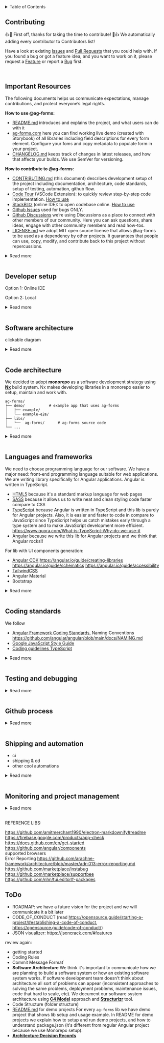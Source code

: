 <details>
	<summary>Table of Contents</summary></br>
	Please use automatically generated table of contents in the top left corner of the README. The table of contents is interactive and links to the selected section. </br></br>
	<img src="https://i0.wp.com/user-images.githubusercontent.com/7900087/113821370-df915480-9730-11eb-8aed-bdc50e2212d5.gif?ssl=1" alt="Italian Trulli">
</details>

## Contributing

:+1::tada: First off, thanks for taking the time to contribute! :tada::+1: We automatically adding every contributor to Contributors list!

Have a look at existing [Issues]() and [Pull Requests]() that you could help with. If you found a bug or got a feature idea, and you want to work on it, please request a [Feature]() or report a [Bug]() first.

</br>

## Important Resources

The following documents helps us communicate expectations, manage contributions, and protect everyone’s legal rights.

**How to use @ag-forms:**

- [README.md](README.md) introduces and explains the project, and what users can do with it
- [ag-forms.com](ag-forms.com) here you can find working live demo (created with Storybook) of all libraries including field descriptions for every form element. Configure your foms and copy metadata to populate form in your project.
- [CHANGELOG.md](CHANGELOG.md) keeps track of changes in latest releases, and how that affects your builds. We use SemVer for versioning.

**How to contribute to @ag-forms:**

- [CONTRIBUTING.md](CONTRIBUTING.md) (this document) describes development setup of the project including documentation, architecture, code standards, setup of testing, automation, github flow.
- [Code Tour](https://marketplace.visualstudio.com/items?itemName=vsls-contrib.codetour#recording-tours) (VSCode Extension): to quickly review step-by-step code implementation. [How to use]()
- [StackBlitz]() (online IDE): to open codebase online. [How to use]()
- [Github Issues]() used for bugs ONLY.
- [Github Discussions]() we’re using Discussions as a place to connect with other members of our community. Here you can ask questions, share ideas, engage with other community members and read how-tos.
- [LICENSE.md](LICENSE.md) we adopt MIT open source license that allows @ag-forms to be used as a dependency by other projects. It guarantees that people can use, copy, modify, and contribute back to this project without repercussions.

<details>
<summary>Read more</summary></br>

📦 **Packages:**

Storybook: `@nrwl/storybook` `@storybook/addon-essentials` `@storybook/angular` `@storybook/builder-webpack5` `@storybook/core-server` `@storybook/manager-webpack5` `@storybook/test-runner` `webpack`

🔌 **VSCode plugins:**

[Code Tour](https://github.com/microsoft/codetour)

📚 **References:**

Architecture:  
[C4 Model site](https://c4model.com/)  
[Simon Brown site (author of C4 Model)](https://simonbrown.je/)  
[Documenting architecture decisions](https://cognitect.com/blog/2011/11/15/documenting-architecture-decisions)  
[Architecture decision record](https://github.com/joelparkerhenderson/architecture-decision-record)  
[Architectural Decision Records](https://adr.github.io/)  
[arachne-framework/architecture/adr-001-use-adrs.md](https://github.com/arachne-framework/architecture/blob/master/adr-001-use-adrs.md)

Open source license:  
[Choose an open source license](https://license.md/)  
[Software Licenses](https://license.md/)  
[Choose an open source license](https://choosealicense.com/)  
[The Legal Side of Open Source](https://opensource.guide/legal/)

Releases:  
[SemVer](https://semver.org/)

Good docs examples:  
[Bazel](https://github.com/bazelbuild/bazel)  
[Atom](https://github.com/atom/atom/blob/master/CONTRIBUTING.md#styleguides)  
[Awesome READMEs](https://github.com/matiassingers/awesome-readme)

Other:  
[Starting an Open Source Project](https://opensource.guide/starting-a-project/)  
[Best Practices for Maintainers](https://opensource.guide/best-practices/)  
[Leadership and Governance](https://opensource.guide/leadership-and-governance/)  
[Building Welcoming Communities](https://opensource.guide/building-community/)  
[How to Build a CONTRIBUTING.md](https://mozillascience.github.io/working-open-workshop/contributing/)

Storybook:  
[Storybook](https://storybook.js.org/)  
[Video Tutorial: Storybook for React Apps](https://www.newline.co/courses/storybook-for-react-apps/theming-the-storybook-app)

https://blog.logrocket.com/next-level-component-showcasing-with-storybook-controls/  
 https://atanasstoyanov.medium.com/custom-documentation-pages-for-storybookjs-13eb9637d6ab  
 https://mistica-web.vercel.app/?path=/story/components-popover--default  
 https://www.apideck.design/?path=/story/card--with-icons  
 https://github.com/xavierlefevre/shared-react-components-example  
 https://github.com/lauthieb/awesome-storybook  
 builsing and testing https://github.com/angular/angular/blob/main/docs/DEVELOPER.md

</details>
</br>

## Developer setup

Option 1: Online IDE

Option 2: Local

<details>
<summary>Read more</summary></br>
codespaces
https://github.com/firstcontributions/first-contributions 
https://github.com/nayafia/contributing-template/blob/HEAD/CONTRIBUTING-template.md
</details>
</br>

## Software architecture

clickable diagram

<details>
<summary>Read more</summary></br>

https://github.com/angular/angular/blob/main/docs/DEVELOPER.md
https://github.com/sidneycadot/oeis#how-it-all-fits-together

</details>
</br>

## Code architecture

We decided to adopt **monorepo** as a software development strategy using **[Nx](https://nx.dev/)** build system. Nx makes developing libraries in a monorepo easier to setup, maintain and work with.

```treeview
ag-forms/
├── demo/			# example app that uses ag-forms
│   ├── example/
│   └── example-e2e/
├── libs/
│   └──  ag-forms/		# ag-forms source code
└── ...
```

<details>
<summary>Read more</summary></br>

📋 **Details:** `ag-forms` project involves developing several libraries and demo applications (examples of library usage). We needed to choose how to organize our code. The top-level choice is to organize as a "monorepo" or "polyrepo" or "hybrid":

- Monorepo means we put all pieces into one big repo
- Polyrepo means we put each piece in its own repo
- Hybrid means some mix of monorepo and polyrepo

**Pros**

1. Built in support
   Built in support for a lot of great libraries and frameworks that we use,like Angular, Jest and Cypress for testing, Prettier, etc.
2. Visualization
   Ability to easily and automatically build a dependency graph. Nx DevTools comes with a really fantastic tool that automatically plots out all of our applications and libraries in a bubble chart. We use this chart to see all those dependencies and identify unintended dependencies. The chart also marks lines and bubbles in red if the changes we made to code will affect those apps and libs. That makes it easy to figure out our changes impact on all code.
3. Affected commands
   Nx can detect what projects in the repo have been affected by a code change. This used by our CI to know what apps/libs need to be built and tested with a change. This saves devs and agents time on CI tasks and keeps our deployments as small and stable as possible.
4. Keeping all libs and apps in sync
   We can code new features and test them right away using demo projects, no need to switch between lib and demo app codes and sync them. In on PR we can duild new feature and demonstrate how to use it in demo project.
5. Unified Dependencies
   The entire repo runs on the same dependencies. This saves time when trying to debug and make version updates a breeze. Instead of updating multiple separate libs and apps to use the next version of Angular, we update everything with a couple of commands and know that everything is compatible. Nx offers a migration tool to help update entire repo, which utilizes ng update and other custom schematics to help make upgrading everything at once much more manageable. It ensures that your dependencies are all compatible and have been tested together. This saves a bunch of time when upgrading libraries because we don’t have to track down library incompatibilities.
6. Distributed Caching
   Distributed caching is an excellent feature unique to nx. The premise is that a piece of code is only built, linted, and tested once across organization. All it takes is a simple command in terminal, and then you start benefiting! Even without distributed caching, you will get local caching so that on your machine, code is only built, linted, and tested once by default. This is a huge time saver and productivity enhancer!
7. Code standards
   We can enforce the same code standard across all of our libs and apps, automatically alert developers and block PRs that don’t follow these standards. It makes life a lot easier.
8. Deployments
   We can also standardise deployments using Nx. We have one single pipeline for all of our apps, which means we have less overhead in maintaining that pipeline. When deploying, we check which applications have been affected by the code changes being made by utilising the command nx affected. This allows us to run the test suites for these applications. If all of these pass, we know we have a valid build and can have relative confidence that releasing code that alters several applications at once won’t result in any breaking changes.
9. Development Experience
   This also helps with onboarding.
10. Best practices
    A set of best practices to enforce on a development team and a great living documentation resources (official site and Nrwl Connect).
11. Documentation
    One set of ADRs can be written for all libs and projects, as well as code and PR guidelines and many more.
12. Seperate builds
    Unlike standard monorepos, Nx build monorepo letting us test and build libs and apps independently, which makes CI/CD process easy and we can deploy libs to package managers and apps to web servers.

**Cons**

1. Rules
   Nx introduces an additional set of rather strict opinions over already extensive Angular's one. The mental burden can be quite heavy, though bearable if you have a decent project documentation.
2. Nesting
   Ridiculously deep nesting can get developer confused and angry quite often. As each application and library has extensive configuration and a separate place for everything your code traveling distance in an IDE or editor rises significantly.

📦 **Packages:**

Nx: `nx` `@nrwl/cli` `@nrwl/workspace`

📚 **References:**

[NX](https://nx.dev/)  
[Monorepo vs. polyrepo](https://github.com/joelparkerhenderson/monorepo-vs-polyrepo)  
[20 Reasons to do Angular In Nx](https://medium.com/ngconf/20-reasons-to-do-angular-in-nx-27c1ce870822)  
[6 reasons why we chose Nx as our monorepo management tool](https://medium.com/purplebricks-digital/6-reasons-why-we-chose-nx-as-our-monorepo-management-tool-1fe5274a008e)  
[What exactly is Nx.dev?](https://stackoverflow.com/questions/57086528/what-exactly-is-nx-dev)  
[Intro to Nx](https://nx.dev/getting-started/intro)  
[Nx-based monorepo — pains and gains](https://fyodor.io/nx-based-monorepo-pains-and-gains/)  
[Nx: Extensible Dev Tools for Monorepos](https://blog.nrwl.io/nx-angular-cli-power-ups-for-modern-development-37b42e4c8b16)

</details>
</br>

## Languages and frameworks

We need to choose programming language for our software. We have a major need: front-end programming language suitable for web applications. We are writing library specifically for Angular applications. Angular is written in TypeScript.

- [HTML5](https://html.spec.whatwg.org/multipage/) because it's a standard markup language for web pages
- [SASS](https://sass-lang.com/) because it allows us to write neat and clean styling code faster compare to CSS
- [TypeScript](https://www.typescriptlang.org/) because Angular is written in TypeScript and this lib is purely for Angular projects. Also, it is easier and faster to code in compare to JavaScript since TypeScript helps us catch mistakes early through a type system and to make JavaScript development more efficient. https://www.quora.com/What-is-TypeScript-Why-do-we-use-it
- [Angular](https://angular.io/docs) because we write this lib for Angular projects and we think that Angular rocks!!

For lib with UI components generation:

- [Angular CDK](https://material.angular.io/cdk/categories)
  https://angular.io/guide/creating-libraries
  https://angular.io/guide/schematics
  https://angular.io/guide/accessibility
- [TailwindCSS](https://tailwindcss.com/)
- Angular Material
- Bootstrap

<details>
<summary>Read more</summary></br>

📋 **Details:**

🛠 **Tools:**

- [HTML5](https://html.spec.whatwg.org/multipage/): standard markup language for web pages
- [SASS](https://sass-lang.com/): preprocessor scripting language that is compiled into [CSS](https://www.w3.org/Style/CSS/Overview.en.html). "Why Use Sass? Stylesheets are getting larger, more complex, and harder to maintain. This is where a CSS pre-processor can help. Sass lets you use features that do not exist in CSS, like variables, nested rules, mixins, imports, inheritance, built-in functions, and other stuff."
  📦 _packages:_ [`postcss`]() [`postcss-import`]() [`postcss-preset-env`]() [`postcss-url`]() [`autoprefixer`]()
- [TypeScript](https://www.typescriptlang.org/)
  📦 _packages:_ [`typescript`](https://www.npmjs.com/package/typescript) [`tslib`](https://www.npmjs.com/package/tslib) [`ts-node`](https://www.npmjs.com/package/ts-node)
- [Angular](https://angular.io/)
  📦 _packages:_ [`@angular/common`](https://angular.io/api/common) [`@angular/core`](https://angular.io/api/core) [`@angular/forms`](https://angular.io/api/forms) [`@angular/platform-browser`](https://angular.io/api/platform-browser) [`@angular/platform-browser-dynamic`](https://angular.io/api/platform-browser-dynamic) [`@angular/router`](https://angular.io/api/router) [`@angular/compiler`](https://www.npmjs.com/package/@angular/compiler) [`@angular-devkit/build-angular`](https://www.npmjs.com/package/@angular-devkit/build-angular) [`@angular/cli`](https://www.npmjs.com/package/@angular/cli) [`@angular/compiler-cli`](https://www.npmjs.com/package/@angular/compiler-cli) [`@angular/language-service`](https://www.npmjs.com/package/@angular/language-service) [`@nrwl/angular`](https://nx.dev/packages/angular) [`zone.js`](https://www.npmjs.com/package/zone.js?activeTab=readme) [`@types/node`]() [`glob`]()
- [TailwindCSS](https://tailwindcss.com/)
  📦 _packages:_ [`tailwindcss`](https://www.npmjs.com/package/tailwindcss)

📚 **References:**

-

https://github.com/joelparkerhenderson/architecture-decision-record/blob/main/examples/css-framework/index.md
https://blog.nrwl.io/set-up-tailwind-css-with-angular-in-an-nx-workspace-6f039a0f4479

</details>
</br>

## Coding standards

We follow

- [Angular Framework Coding Standards](https://github.com/angular/angular/blob/main/docs/CODING_STANDARDS.md), Naming Conventions https://github.com/angular/angular/blob/main/docs/NAMING.md
- [Google JavaScript Style Guide](https://google.github.io/styleguide/jsguide.html)
- [Coding guidelines TypeScript](https://github.com/Microsoft/TypeScript/wiki/Coding-guidelines)

<details>
<summary>Read more</summary></br>

use moment lib? https://backstage.io/docs/architecture-decisions/adrs-adr010  
localization https://backstage.io/docs/architecture-decisions/adrs-adr012
data first moel https://github.com/arachne-framework/architecture/blob/master/adr-002-configuration.md
push detection strategy
app modules vs standalone components
custom form component https://carlosefrfloresta.medium.com/three-ways-to-create-an-angular-custom-form-component-e4fd9e8354c2
https://backstage.io/docs/architecture-decisions/adrs-adr004
https://github.com/arachne-framework/architecture/blob/master/adr-008-abstract-modules.md

</details>
</br>

## Testing and debugging

<details>
<summary>Read more</summary></br>

📋 **Details:** In order to be confident that our software is of a good quality we need to test it. There are different types and techniques of software testing, and not all of them are needed for `ag-forms` library.

- **Static Testing**
  Does not involve software execution and often implicit, like proofreading, plus when programming tools/text editors check source code structure or compilers (pre-compilers) check syntax.
  :hammer_and_wrench: [ESLint](https://eslint.org/) catches inconsistent code formatting, styling, and possible errors
  :hammer_and_wrench: [Prettier](https://prettier.io/) making code’s formatting more consistent; it only addresses style and formatting rules
  :hammer_and_wrench: [SonarCloud](https://www.sonarsource.com/products/sonarcloud/) assesses codebase’s quality across a wide range of measures: reliability, security, maintainability, code coverage, and duplicate code.
  :hammer_and_wrench: [Dependabot](https://github.com/features/security/) addresses security vulnerabilities from out-of-date dependencies.
- **Dynamic Testing**
  Testing of the dynamic behavior of code, executed with a given set of test cases.

  - **Functional Testing**
    Focuses on the business requirements of an application. Tend to answer the question of "can the user do this" or "does this particular feature work."

    - **Unit Test**
      Tests that verify the functionality of a specific section of code, usually at the function level.
      :hammer_and_wrench: [Jest](https://jestjs.io/) testing framework
      :hammer_and_wrench: [Spectator](https://ngneat.github.io/spectator/) that helps with all the boilerplate grunt work and allows to create tests faster and easier-to-maintain
      :hammer_and_wrench: [ng-mocks](https://ng-mocks.sudo.eu/) helps with mocking services, components, directives, pipes and modules.
    - **Integration Test**
      Conducted to evaluate the compliance of a system or component with specified functional requirements. Individual software modules are combined and tested as a group. `@ag-forms/core` will use same tools that are used for unit testing, because it is non-ui library. `@ag-forms/__-cdk` ui libraries will use:
      :hammer_and_wrench: [Cypress](https://docs.cypress.io/guides/component-testing/quickstart-angular#Configuring-Component-Testing) provides a testable component workbench to quickly build and test components.
    - **E2E Test**
      Used to test whether the flow of a software from initial stage to final stage is behaving as expected. The purpose of end-to-end testing is to identify system dependencies and to make sure that the data integrity is maintained between various system components and systems.
      :heavy_multiplication_x: `@ag-forms` has no use case for E2E testing, hence no e2e tests will be performed.
    - **Acceptance Test**
      We are going to ask developers we know to test libraries and documentation to make sure they are esy to read and of a good quality.
      :hammer_and_wrench: users (devs who code in angular)

  - **Non-Functional Testing**
    - **Performance Testing**
    - **Security Testing**
      Uncovers vulnerabilities, threats and risks in a software application.
      :hammer_and_wrench: [SonarCloud](https://www.sonarqube.org/features/security/) In addition to exposing vulnerabilities, it is used to measure the source code quality including: Cross-site scripting, Denial of Service (DoS) attacks, HTTP response splitting, Memory corruption, SQL injection.
    - **Usability (UX) Testing**
      Measuring how easy and user-friendly a software application is.
      - **Accessibility Testing**
        Making your web and mobile apps usable to as many people as possible. It makes apps accessible to those with disabilities, such as vision impairment, hearing disabilities, and other physical or cognitive conditions. `@ag-forms/core` will test accessibility from within `@ag-forms/__-cdk` ui libraries using:
        :hammer_and_wrench: [Axe](https://www.deque.com/axe/) (using [axe-core](https://github.com/dequelabs/axe-core) with cypress) is an accessibility testing engine for websites and other HTML-based user interfaces.
        :hammer_and_wrench: [Lighthouse](https://developer.chrome.com/docs/lighthouse/overview/) (using [cypress-audit](https://www.npmjs.com/package/cypress-audit)) automated Chrome DevTool for accessibility testing.
        :hammer_and_wrench: [Pa11y](https://pa11y.org/) (using [cypress-audit](https://www.npmjs.com/package/cypress-audit)) tests web pages for accessibility.
      - **Internationalization & Localization (i18n) Testing**
    - **Compatibility Testing**

🛠 **Tools:**

- [ESLint](https://eslint.org/)
  📦 _packages:_ [`eslint`](https://www.npmjs.com/package/eslint) [`eslint-plugin-cypress`](https://www.npmjs.com/package/eslint-plugin-cypress) [`@typescript-eslint/eslint-plugin`](https://www.npmjs.com/package/@typescript-eslint/eslint-plugin) [`@typescript-eslint/parser`](https://www.npmjs.com/package/@typescript-eslint/parser) [`@angular-eslint/eslint-plugin`](https://www.npmjs.com/package/@angular-eslint/eslint-plugin) [`@angular-eslint/eslint-plugin-template`](https://www.npmjs.com/package/@angular-eslint/eslint-plugin-template) [`@angular-eslint/template-parser`](https://www.npmjs.com/package/@angular-eslint/template-parser) [`@nrwl/eslint-plugin-nx`](https://www.npmjs.com/package/@nrwl/eslint-plugin-nx) [`@nrwl/linter`](https://nx.dev/packages/linter)
- [Prettier](https://prettier.io/)
  📦 _packages:_ [`prettier`](https://www.npmjs.com/package/prettier) [`eslint-config-prettier`](https://www.npmjs.com/package/eslint-config-prettier)
- [Cypress](https://docs.cypress.io/)
  📦 _packages:_ [`cypress`](https://www.npmjs.com/package/cypress) [`@nrwl/cypress`](https://www.npmjs.com/package/@nrwl/cypress)
- [SonarCloud](https://www.sonarsource.com/products/sonarcloud/) https://sonarcloud.io/project/overview?id=movadee-open-source_ag-forms
  📦 _packages:_ [``]() [``]()
- [Dependabot](https://github.com/features/security/)
  📦 _packages:_ [``]() [``]()
- [Jest](https://jestjs.io/)
  📦 _packages:_ [`jest`](https://www.npmjs.com/package/jest) [`jest-environment-jsdom`](https://www.npmjs.com/package/jest-environment-jsdom) [`jest-preset-angular`](https://www.npmjs.com/package/jest-preset-angular) [`ts-jest`](https://www.npmjs.com/package/ts-jest) [`@types/jest`](https://www.npmjs.com/package/@types/jest) [`@nrwl/jest`](https://www.npmjs.com/package/@nrwl/jest)
- [Spectator](https://ngneat.github.io/spectator/)
  📦 _packages:_ [`@ngneat/spectator`](https://www.npmjs.com/package/@ngneat/spectator)
- [ng-mocks](https://ng-mocks.sudo.eu/)
  📦 _packages:_ [`ng-mocks`](https://www.npmjs.com/package/ng-mocks)
- [Axe](https://www.deque.com/axe/)
  📦 _packages:_ [``]() [``]()
- [Lighthouse](https://developer.chrome.com/docs/lighthouse/overview/)
  📦 _packages:_ [``]() [``]()
- [Pa11y](https://pa11y.org/)
  📦 _packages:_ [``]() [``]()

📚 **References:**

- [Software Testing Wiki](https://en.wikipedia.org/wiki/Software_testing#Accessibility_testing)
- [Testing Components with Spectator](https://testing-angular.com/testing-components-with-spectator/#testing-components-with-spectator)
- [Testing Angular: A Guide to Robust Angular Applications](https://testing-angular.com/introduction/#introduction)
- [How to Test Accessibility With Axe in Cypress](https://www.wearecogworks.com/blog/how-to-test-accessibility-with-axe-in-cypress/)
- [Cypress Component Testing in Nx](https://nx.dev/cypress/cypress-component-testing)
- [Nx support for Cypress 10](https://youtu.be/QDWN4C7T-Ck?t=320)
- [Web Performance Testing With Cypress and Google Lighthouse](https://www.lambdatest.com/blog/using-cypress-google-lighthouse-performance-testing/)
- [How to Automate Accessibility Tests with Cypress](https://www.freecodecamp.org/news/automating-accessibility-tests-with-cypress/)
- [How to test for accessibility with Cypress](https://www.deque.com/blog/how-to-test-for-accessibility-with-cypress/)
- [Accessible Rich Internet Applications (WAI-ARIA)](https://www.w3.org/TR/wai-aria/#authoring_testing)
- [Accessibility in Angular](https://angular.io/guide/accessibility)
- [Build more accessible Angular apps](https://blog.angular.io/build-more-accessible-angular-apps-1aca4fc39aff)
- [Why you should use open-source component libraries in your Design System](https://backlight.dev/mastery/why-you-should-use-open-source-component-libraries-in-your-design-system)
- [Angular Testing Overview: Unit, Integration & E2E Tests](https://onthecode.co.uk/blog/angular-testing-overview/)

https://docs.cypress.io/plugins/directory#Visual%20Testing  
https://github.com/marketplace/accesslint  
https://github.com/angular/angular/blob/main/docs/DEBUG.md  
https://github.com/angular/angular/blob/main/docs/DEBUG_COMPONENTS_REPO_IVY.md  
https://github.com/angular/angular/blob/main/docs/TOOLS.md

</details>
</br>

## Github process

<details>
<summary>Read more</summary></br>

https://github.com/angular/angular/blob/main/docs/COMMITTER.md  
https://github.com/angular/angular/blob/main/docs/BRANCHES.md  
https://github.com/angular/angular/blob/main/.pullapprove.yml  
https://github.com/angular/angular/blob/main/docs/FIXUP_COMMITS.md  
https://github.com/angular/angular/blob/main/docs/PUBLIC_API.md  
git flow https://docs.aws.amazon.com/prescriptive-guidance/latest/architectural-decision-records/appendix.html

</details>
</br>

## Shipping and automation

- ci
- shipping & cd
- other cool automations

<details>
<summary>Read more</summary></br>

🛠 **Tools:**

- [Semantic Release](https://github.com/semantic-release/semantic-release)
  📦 _packages:_ [`@theunderscorer/nx-semantic-release`](https://github.com/TheUnderScorer/nx-semantic-release) [`ng-packagr`](https://www.npmjs.com/package/ng-packagr)
- [Nx Cloud](https://nx.app/)
  📦 _packages:_ [`@nrwl/nx-cloud`](https://www.npmjs.com/package/@nrwl/nx-cloud)
- [GitHub Actions](https://github.com/features/actions)

We use [Semantic Versioning](https://semver.org/) for versioning. For the versions available, see the [tags on this repository](https://github.com/PurpleBooth/a-good-readme-template/tags).  
https://keepachangelog.com/en/1.0.0/  
github commits names, pr's etc  
semantic release: https://github.com/TheUnderScorer/nx-semantic-release  
https://github.com/angular/angular/blob/main/docs/RELEASE_SCHEDULE.md  
https://nx.dev/more-concepts/buildable-and-publishable-libraries  
https://github.com/Stack-in-a-box/triumphmayflowerclub.com#versions  
https://github.com/PurpleBooth/a-good-readme-template/tags  
https://github.com/Stack-in-a-box/triumphmayflowerclub.com#versions  
https://www.mariokandut.com/how-to-check-unused-npm-packages/
pre-commit
recommended VSCode plugins  
Branching and Versioning https://github.com/angular/angular/blob/main/docs/BRANCHES.md  
https://shields.io/category/build

https://yonatankra.com/ how-to-deploy-npm-modules-in-an-nx-monorepo-and-github-actions/  
https://dev.to/dianjuar/ publish-your-libraries-to-npm-with-one-command-angular-and-nx-4lao  
https://tane.dev/2020/05/publishing-npm-libraries-using-nx-and-github-actions/  
c4 diagram  
https://refresh-sf.com/  
https://github.com/jbrestan/structurizr-mkdocs-pages
https://medium.com/@sebagomez/setting-up-a-github-page-with-jekyll-and-a-docker-container-c712e448649b  
https://codingwithtaz.blog/2022/08/21/git-to-structurizr-cloud/  
https://github.com/marketplace/secureframe  
https://github.com/marketplace/soc-2-iso-27001-readiness  
https://about.sourcegraph.com/

bundle size:
https://www.taskade.com/new/from/QhdTdxcBoGWEWpgd?share=view&view=QGFMgLncup1Lwazw&as=list
https://levelup.gitconnected.com/improving-angular-initial-load-time-fba8b1289c48
https://angular.io/guide/lightweight-injection-tokens
https://blog.sentry.io/2022/07/19/javascript-sdk-package-reduced/
https://www.xenonstack.com/blog/performance-optimization-in-angular
https://akhromieiev.com/how-to-use-webpack-bundle-analyzer-in-angular-project/
https://medium.com/devops-dudes/angular-bundle-size-optimization-75294e83c149
https://www.npmjs.com/package/webpack-bundle-analyzer
https://medium.com/globant/screening-npm-packages-best-practices-a24930b2624e
bundle management https://bundlephobia.com/
https://duncanhunter.gitbook.io/enterprise-angular-applications-with-ngrx-and-nx/introduction/19-deploying-an-nx-monorepo
https://github.com/marketplace/devbots-vacation
https://github.com/marketplace/onesidebar
https://github.com/marketplace/repo-st
https://github.com/marketplace/figstack
https://github.com/responsively-org/responsively-app
https://github.com/marketplace/gitpod-io
https://github.com/marketplace/mokuren-chrome-extension

dependencies
https://docs.github.com/en/code-security/dependabot/dependabot-version-updates/about-dependabot-version-updates
https://github.com/marketplace/licensebat
https://github.com/marketplace/renovate
https://www.youtube.com/watch?v=TnBEVPUsuAw

https://github.com/marketplace/devbots-lock-pull-request
https://github.com/marketplace/devbots-lock-issue
https://github.com/marketplace/percy
https://github.com/marketplace/stale
https://github.com/marketplace/imgbot
https://app.codecov.io/gh/dkhmelenko/autoapproval/pull/726
https://github.com/dkhmelenko/autoapproval/pull/726
https://github.com/marketplace/pr-valet
https://github.com/google/closure-compiler
https://github.com/arachne-framework/architecture/blob/master/adr-011-asset-pipeline.md
github actions
nx-cloud
pre-commit
https://github.com/joelparkerhenderson/architecture-decision-record/blob/main/examples/microsoft-azure-devops/index.md
https://github.com/joelparkerhenderson/architecture-decision-record/blob/main/examples/environment-variable-configuration/index.md
https://www.redhat.com/en/topics/devops/what-is-ci-cd
https://www.redhat.com/en/topics/devops
https://blog.nrwl.io/more-time-saved-for-free-with-nx-cloud-d7079b95f7ca
wip: https://github.com/marketplace/wip
Ensure Single Commit https://github.com/marketplace/ensure-single-commit
Check All Tasks Completed https://github.com/marketplace/task-list-completed
PR depends on https://github.com/marketplace/dpulls
Incl Videos in PR https://github.com/marketplace/loom-gif-previews
Auto Create Issue Branch:
https://github.com/marketplace/create-issue-branch auto Create Issue Branch
https://github.com/marketplace/auto-branch auto Create Issue Branch
Release (conventional commit -> Semantic Versioning) prep
https://github.com/jscutlery/semver
https://github.com/marketplace/semantic-prs check pr for conventional commit msg
https://github.com/marketplace/semantic-pull-requests ensure pr is semantic
https://github.com/marketplace/githint-bot follow specified conventions
PR auto label - done
https://github.com/marketplace/pull-request-auto-labeler label based on title and body
https://github.com/marketplace/auto-add-label label based on title
https://github.com/marketplace/trafico-pull-request-labeler
https://github.com/marketplace/devbots-needs-review
https://github.com/marketplace/close-label
https://github.com/marketplace/maintainability-pal
https://github.com/marketplace/kodiakhq
https://github.com/marketplace/ranger
https://github.com/marketplace/mergify
https://github.com/marketplace/pullapprove
https://github.com/marketplace/commit-graph-by-mergebase
https://github.com/marketplace/pull-request-attention
https://github.com/marketplace/butterb0t
https://github.com/marketplace/boring-cyborg-add-labels-to-prs-based-on-filepaths
https://github.com/marketplace/pr-milestone-check
https://github.com/marketplace/lazy-hand
https://github.com/actions/dependency-review-action

</details>
</br>

## Monitoring and project management

<details>
<summary>Read more</summary></br>

https://opensource.guide/metrics/  
https://www.quora.com/How-would-you-measure-the-success-of-open-source-project  
https://github.com/marketplace/gitspo  
https://github.com/joelparkerhenderson/architecture-decision-record/blob/main/examples/metrics-monitors-alerts/index.md

project management (github projects, issues, issue templates)  
https://github.com/jspsych/jsPsych/discussions/categories/show-and-tell  
https://rewind.com/blog/best-practices-for-using-github-issues/  
https://github.com/angular/angular/blob/main/docs/GITHUB_PROCESS.md  
https://github.com/angular/angular/blob/main/docs/SAVED_REPLIES.md  
https://github.com/angular/angular/blob/main/docs/TRIAGE_AND_LABELS.md  
https://github.com/stevemao/github-issue-templates  
https://github.com/codeforamerica/howto/blob/master/Good-GitHub-Issues.md  
https://firebase.google.com/products/performance  
https://firebase.google.com/products/analytics

</details>
</br>

REFERENCE LIBS:

https://github.com/amitmerchant1990/electron-markdownify#readme  
https://firebase.google.com/products/app-check  
https://docs.github.com/en/get-started  
https://github.com/angular/components  
supported browsers  
Error Reporting https://github.com/arachne-framework/architecture/blob/master/adr-013-error-reporting.md  
https://github.com/marketplace/instabug  
https://github.com/marketplace/supportbee  
https://github.com/nhn/tui.editor#-packages

## ToDo

- ROADMAP: we have a future vision for the project and we will communicate it a bit later
- CODE_OF_CONDUCT (read https://opensource.guide/starting-a-project/#establishing-a-code-of-conduct, https://opensource.guide/code-of-conduct/)
- JSON visualizer: https://jsoncrack.com/#features

review again:

- getting started
- Coding Rules
- Commit Message Format`
- **Software Architecture**
  We think it's important to communicate how we are planning to build a software system or how an existing software system works. If software development team doesn't think about architecture all sort of problems can appear (inconsistent approaches to solving the same problems, deployment problems, maintenance issues, code that hard to scale, etc).
  We document our software system architecture using **[C4 Model](https://c4model.com/)** approach and **[Structurizr](https://structurizr.com/)** tool.
- Code Structure (folder structure)
- [README.md]() for demo projects
  For every `ag-forms` lib we have demo project that shows lib setup and usage example. In README for demo projects we explain how to setup and run demo projects, and how to understand package.json (it's different from regular Angular project because we use Monorepo setup).
- **[Architecture Decision Records]()**
